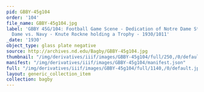 ```yaml
---
pid: GBBY-45g104
order: '104'
file_name: GBBY-45g104.jpg
label: 'GBBY 45G/104: Football Game Scene - Dedication of Notre Dame Stadium, Notre
  Dame vs. Navy - Knute Rockne holding a Trophy - 1930/1011'
_date: '1930'
object_type: glass plate negative
source: http://archives.nd.edu/Bagby/GBBY-45g104.jpg
thumbnail: "/img/derivatives/iiif/images/GBBY-45g104/full/250,/0/default.jpg"
manifest: "/img/derivatives/iiif/images/GBBY-45g104/manifest.json"
full: "/img/derivatives/iiif/images/GBBY-45g104/full/1140,/0/default.jpg"
layout: generic_collection_item
collection: bagby
---
```


